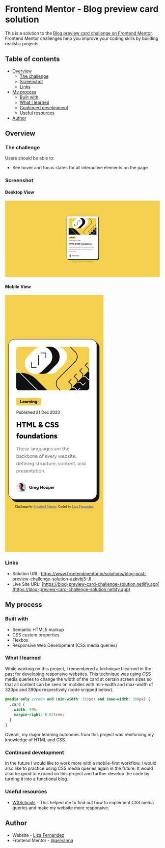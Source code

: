 # Frontend Mentor - Blog preview card solution

This is a solution to the [Blog preview card challenge on Frontend Mentor](https://www.frontendmentor.io/challenges/blog-preview-card-ckPaj01IcS). Frontend Mentor challenges help you improve your coding skills by building realistic projects.

## Table of contents

- [Overview](#overview)
  - [The challenge](#the-challenge)
  - [Screenshot](#screenshot)
  - [Links](#links)
- [My process](#my-process)
  - [Built with](#built-with)
  - [What I learned](#what-i-learned)
  - [Continued development](#continued-development)
  - [Useful resources](#useful-resources)
- [Author](#author)

## Overview

### The challenge

Users should be able to:

- See hover and focus states for all interactive elements on the page

### Screenshot

#### Desktop View

![Desktop View Preview](./preview-desktop.png)

#### Mobile View

![Mobile View Preview](./preview-mobile.png)

### Links

- Solution URL: [https://www.frontendmentor.io/solutions/blog-post-preview-challenge-solution-azkvbj3-Jl
  ](https://www.frontendmentor.io/solutions/blog-post-preview-challenge-solution-azkvbj3-Jl)
- Live Site URL: [https://blog-preview-card-challenge-solution.netlify.app](https://blog-preview-card-challenge-solution.netlify.app)

## My process

### Built with

- Semantic HTML5 markup
- CSS custom properties
- Flexbox
- Responsive Web Development (CSS media queries)

### What I learned

While working on this project, I remembered a technique I learned in the past for developing responsive websites. This technique was using CSS media queries to change the width of the card at certain screen sizes so that all content can be seen on mobiles with min-width and max-width of 320px and 390px respectively (code snipped below).

```css
@media only screen and (min-width: 320px) and (max-width: 390px) {
  .card {
    width: 90%;
    margin-right: 0.625rem;
  }
}
```

Overall, my major learning outcomes from this project was reinforcing my knowledge of HTML and CSS.

### Continued development

In the future I would like to work more with a mobile-first workflow. I would also like to practice using CSS media queries again in the future. It would also be good to expand on this project and further develop the code by turning it into a functional blog.

### Useful resources

- [W3Schools](https://www.w3schools.com/css/css_rwd_mediaqueries.asp) - This helped me to find out how to implement CSS media queries and make my website more responsive.

## Author

- Website - [Liza Fernandez](https://www.lizafernandez.dev)
- Frontend Mentor - [@aelvanna](https://www.frontendmentor.io/profile/aelvanna)
